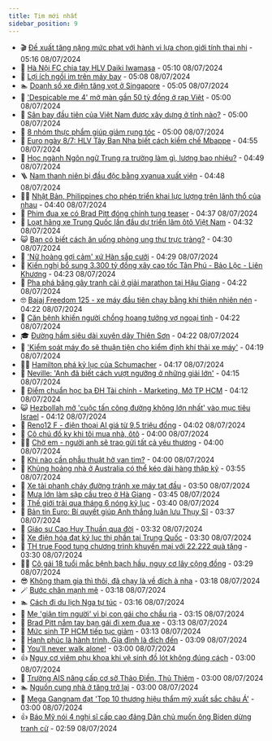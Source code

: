```yaml
---
title: Tim mới nhất
sidebar_position: 9
---
```


<!-- vnexpress-tin-moi-nhat:START -->
- 🎬 [Đề xuất tăng nặng mức phạt với hành vi lựa chọn giới tính thai nhi](https://vnexpress.net/de-xuat-tang-nang-muc-phat-voi-hanh-vi-lua-chon-gioi-tinh-thai-nhi-4767285.html) - 05:16 08/07/2024
- 🐎 [Hà Nội FC chia tay HLV Daiki Iwamasa](https://vnexpress.net/ha-noi-fc-chia-tay-hlv-daiki-iwamasa-4767404.html) - 05:10 08/07/2024
- 🦍 [Lợi ích ngồi im trên máy bay](https://vnexpress.net/loi-ich-ngoi-im-tren-may-bay-4767265.html) - 05:08 08/07/2024
- 🏊 [Doanh số xe điện tăng vọt ở Singapore](https://vnexpress.net/doanh-so-xe-dien-tang-vot-o-singapore-4766957.html) - 05:05 08/07/2024
- 🎊 [&#39;Despicable me 4&#39; mở màn gần 50 tỷ đồng ở rạp Việt](https://vnexpress.net/despicable-me-4-mo-man-gan-50-ty-dong-o-rap-viet-4767280.html) - 05:00 08/07/2024
- 🎃 [Sân bay đầu tiên của Việt Nam được xây dựng ở tỉnh nào?](https://vnexpress.net/san-bay-dau-tien-cua-viet-nam-duoc-xay-dung-o-tinh-nao-4764774.html) - 05:00 08/07/2024
- 🧰 [8 nhóm thực phẩm giúp giảm rụng tóc](https://vnexpress.net/8-nhom-thuc-pham-giup-giam-rung-toc-4767389.html) - 05:00 08/07/2024
- 🔭 [Euro ngày 8/7: HLV Tây Ban Nha biết cách kiềm chế Mbappe](https://vnexpress.net/euro-ngay-8-7-hlv-tay-ban-nha-biet-cach-kiem-che-mbappe-4767408.html) - 04:55 08/07/2024
- 🫶 [Học ngành Ngôn ngữ Trung ra trường làm gì, lương bao nhiêu?](https://vnexpress.net/hoc-nganh-ngon-ngu-trung-ra-truong-lam-gi-luong-bao-nhieu-4760468.html) - 04:49 08/07/2024
- 🪜 [Nam thanh niên bị đầu độc bằng xyanua xuất viện](https://vnexpress.net/nam-thanh-nien-bi-dau-doc-bang-xyanua-xuat-vien-voi-suc-co-con-yeu-4767340.html) - 04:48 08/07/2024
- 👨‍🏫 [Nhật Bản, Philippines cho phép triển khai lực lượng trên lãnh thổ của nhau](https://vnexpress.net/nhat-ban-philippines-cho-phep-trien-khai-luc-luong-tren-lanh-tho-cua-nhau-4767339.html) - 04:40 08/07/2024
- 🎊 [Phim đua xe có Brad Pitt đóng chính tung teaser](https://vnexpress.net/phim-dua-xe-co-brad-pitt-dong-chinh-tung-teaser-4767358.html) - 04:37 08/07/2024
- 🎊 [Loạt hãng xe Trung Quốc lần đầu dự triển lãm ôtô Việt Nam](https://vnexpress.net/loat-hang-xe-trung-quoc-lan-dau-du-trien-lam-oto-viet-nam-4767293.html) - 04:32 08/07/2024
- 😺 [Bạn có biết cách ăn uống phòng ung thư trực tràng?](https://vnexpress.net/ban-co-biet-cach-an-uong-phong-ung-thu-truc-trang-4767326.html) - 04:30 08/07/2024
- 🐘 [&#39;Nữ hoàng gợi cảm&#39; xứ Hàn sắp cưới](https://vnexpress.net/nu-hoang-goi-cam-xu-han-sap-cuoi-4767332.html) - 04:29 08/07/2024
- 🌁 [Kiến nghị bổ sung 3.300 tỷ đồng xây cao tốc Tân Phú - Bảo Lộc - Liên Khương](https://vnexpress.net/kien-nghi-bo-sung-3-300-ty-dong-xay-cao-toc-tan-phu-bao-loc-lien-khuong-4767350.html) - 04:23 08/07/2024
- 🐲 [Pha phá băng gây tranh cãi ở giải marathon tại Hậu Giang](https://vnexpress.net/pha-pha-bang-gay-tranh-cai-o-giai-marathon-tai-hau-giang-4767395.html) - 04:22 08/07/2024
- 🤓 [Bajaj Freedom 125 - xe máy đầu tiên chạy bằng khí thiên nhiên nén](https://vnexpress.net/bajaj-freedom-125-xe-may-dau-tien-chay-bang-khi-thien-nhien-nen-4767305.html) - 04:22 08/07/2024
- 💪 [Căn bệnh khiến người chồng hoang tưởng vợ ngoại tình](https://vnexpress.net/can-benh-khien-nguoi-chong-hoang-tuong-vo-ngoai-tinh-4767370.html) - 04:22 08/07/2024
- 🎓 [Đường hầm siêu dài xuyên dãy Thiên Sơn](https://vnexpress.net/duong-ham-sieu-dai-xuyen-day-thien-son-4767238.html) - 04:22 08/07/2024
- 🫣 [&#39;Kiểm soát máy đo sẽ thuận tiện cho kiểm định khí thải xe máy&#39;](https://vnexpress.net/kiem-soat-may-do-se-thuan-tien-cho-kiem-dinh-khi-thai-xe-may-4767287.html) - 04:19 08/07/2024
- 🧑‍💻 [Hamilton phá kỷ lục của Schumacher](https://vnexpress.net/hamilton-pha-ky-luc-cua-schumacher-4767282.html) - 04:17 08/07/2024
- 🐲 [Neville: &#39;Anh đã biết cách vượt ngưỡng ở những giải lớn&#39;](https://vnexpress.net/neville-anh-da-biet-cach-vuot-nguong-o-nhung-giai-lon-4767270.html) - 04:15 08/07/2024
- 🌝 [Điểm chuẩn học bạ ĐH Tài chính - Marketing, Mở TP HCM](https://vnexpress.net/diem-chuan-hoc-ba-dh-tai-chinh-marketing-mo-tp-hcm-4766726.html) - 04:12 08/07/2024
- 😺 [Hezbollah mở &#39;cuộc tấn công đường không lớn nhất&#39; vào mục tiêu Israel](https://vnexpress.net/hezbollah-mo-cuoc-tan-cong-duong-khong-lon-nhat-vao-muc-tieu-israel-4767231.html) - 04:12 08/07/2024
- 🐎 [Reno12 F - điện thoại AI giá từ 9,5 triệu đồng](https://vnexpress.net/oppo-reno12-f-gia-tu-9-5-trieu-dong-4767219.html) - 04:02 08/07/2024
- 🎡 [Cô chú đố kỵ khi tôi mua nhà, ôtô](https://vnexpress.net/co-chu-do-ky-khi-toi-mua-nha-oto-4767355.html) - 04:00 08/07/2024
- 👨‍🏫 [Chờ em - người anh sẽ trao gửi tất cả yêu thương](https://vnexpress.net/cho-em-nguoi-anh-se-trao-gui-tat-ca-yeu-thuong-4767320.html) - 04:00 08/07/2024
- 🦆 [Khi nào cần phẫu thuật hở van tim?](https://vnexpress.net/khi-nao-can-phau-thuat-ho-van-tim-4767272.html) - 04:00 08/07/2024
- 🚦 [Khủng hoảng nhà ở Australia có thể kéo dài hàng thập kỷ](https://vnexpress.net/khung-hoang-nha-o-australia-co-the-keo-dai-hang-thap-ky-4767154.html) - 03:55 08/07/2024
- 💫 [Xe tải phanh cháy đường tránh xe máy tạt đầu](https://vnexpress.net/xe-tai-phanh-chay-duong-tranh-xe-may-tat-dau-4767295.html) - 03:50 08/07/2024
- 🎉 [Mưa lớn làm sập cầu treo ở Hà Giang](https://vnexpress.net/mua-lon-lam-sap-cau-treo-o-ha-giang-4767276.html) - 03:45 08/07/2024
- 🌋 [Thế giới trải qua tháng 6 nóng kỷ lục](https://vnexpress.net/the-gioi-trai-qua-thang-6-nong-ky-luc-4767299.html) - 03:40 08/07/2024
- 🤖 [Bản tin Euro: Bí quyết giúp Anh thắng luân lưu Thụy Sĩ](https://vnexpress.net/ban-tin-euro-bi-quyet-giup-anh-thang-luan-luu-thuy-si-4767297.html) - 03:37 08/07/2024
- 🦏 [Giáo sư Cao Huy Thuần qua đời](https://vnexpress.net/giao-su-cao-huy-thuan-qua-doi-4767359.html) - 03:32 08/07/2024
- 🦩 [Xe điện hóa đạt kỷ lục thị phần tại Trung Quốc](https://vnexpress.net/xe-dien-hoa-dat-ky-luc-thi-phan-tai-trung-quoc-4765485.html) - 03:30 08/07/2024
- 👺 [TH true Food tung chương trình khuyến mại với 22.222 quà tặng](https://vnexpress.net/th-true-food-tung-chuong-trinh-khuyen-mai-voi-22-222-qua-tang-4766359.html) - 03:30 08/07/2024
- 🧑‍🏫 [Cô gái 18 tuổi mắc bệnh bạch hầu, nguy cơ lây cộng đồng](https://vnexpress.net/co-gai-18-tuoi-mac-benh-bach-hau-nguy-co-lay-cong-dong-4767263.html) - 03:29 08/07/2024
- 😎 [Không tham gia thì thôi, đã chạy là về đích à nha](https://vnexpress.net/khong-tham-gia-thi-thoi-da-chay-la-ve-dich-a-nha-4767360.html) - 03:18 08/07/2024
- 🪄 [Bước chân mạnh mẽ](https://vnexpress.net/buoc-chan-manh-me-4767354.html) - 03:18 08/07/2024
- 🏊 [Cách đi du lịch Nga tự túc](https://vnexpress.net/cach-di-du-lich-nga-tu-tuc-4762391.html) - 03:16 08/07/2024
- 💃 [Mẹ &#39;giận tím người&#39; vì bị con gái cho chầu rìa](https://vnexpress.net/me-gian-tim-nguoi-vi-bi-con-gai-cho-chau-ria-4766440.html) - 03:15 08/07/2024
- 🦆 [Brad Pitt nắm tay bạn gái đi xem đua xe](https://vnexpress.net/brad-pitt-nam-tay-ban-gai-di-xem-dua-xe-4767286.html) - 03:13 08/07/2024
- 🎊 [Mức sinh TP HCM tiếp tục giảm](https://vnexpress.net/muc-sinh-tp-hcm-tiep-tuc-giam-4767256.html) - 03:13 08/07/2024
- 👺 [Hạnh phúc là hành trình, Gia đình là đích đến](https://vnexpress.net/hanh-phuc-la-hanh-trinh-gia-dinh-la-dich-den-4767347.html) - 03:09 08/07/2024
- 🎡 [You&#39;ll never walk alone!](https://vnexpress.net/you-ll-never-walk-alone-4767343.html) - 03:00 08/07/2024
- 👍 [Nguy cơ viêm phụ khoa khi vệ sinh đồ lót không đúng cách](https://vnexpress.net/nguy-co-viem-phu-khoa-khi-ve-sinh-do-lot-khong-dung-cach-4767257.html) - 03:00 08/07/2024
- 🐎 [Trường AIS nâng cấp cơ sở Thảo Điền, Thủ Thiêm](https://vnexpress.net/truong-ais-nang-cap-co-so-thao-dien-thu-thiem-4766641.html) - 03:00 08/07/2024
- 🏊 [Nguồn cung nhà ở tăng trở lại](https://vnexpress.net/nguon-cung-nha-o-tang-tro-lai-4766544.html) - 03:00 08/07/2024
- 🦩 [Mega Gangnam đạt &#39;Top 10 thương hiệu thẩm mỹ xuất sắc châu Á&#39;](https://vnexpress.net/mega-gangnam-dat-top-10-thuong-hieu-tham-my-xuat-sac-chau-a-4766207.html) - 03:00 08/07/2024
- 👍 [Báo Mỹ nói 4 nghị sĩ cấp cao đảng Dân chủ muốn ông Biden dừng tranh cử](https://vnexpress.net/bao-my-noi-4-nghi-si-cap-cao-dang-dan-chu-muon-ong-biden-dung-tranh-cu-4767251.html) - 02:59 08/07/2024<!-- vnexpress-tin-moi-nhat:END -->
